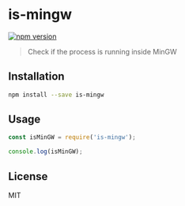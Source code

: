 # is-mingw

[![npm version](https://img.shields.io/npm/v/is-mingw.svg)](https://www.npmjs.com/package/is-mingw)

> Check if the process is running inside MinGW

## Installation

```sh
npm install --save is-mingw
```

## Usage

```js
const isMinGW = require('is-mingw');

console.log(isMinGW);
```

## License

MIT
